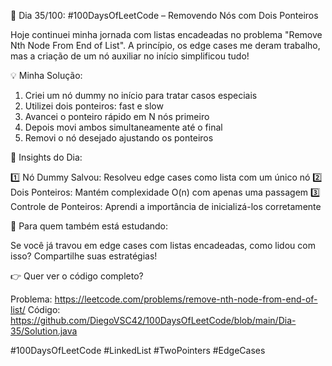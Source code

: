 🚀 Dia 35/100: #100DaysOfLeetCode – Removendo Nós com Dois Ponteiros

Hoje continuei minha jornada com listas encadeadas no problema "Remove Nth Node From End of List". A princípio, os edge cases me deram trabalho, mas a criação de um nó auxiliar no início simplificou tudo!

💡 Minha Solução:

1. Criei um nó dummy no início para tratar casos especiais
2. Utilizei dois ponteiros: fast e slow
3. Avancei o ponteiro rápido em N nós primeiro
4. Depois movi ambos simultaneamente até o final
5. Removi o nó desejado ajustando os ponteiros

🌟 Insights do Dia:

1️⃣ Nó Dummy Salvou: Resolveu edge cases como lista com um único nó
2️⃣ Dois Ponteiros: Mantém complexidade O(n) com apenas uma passagem
3️⃣ Controle de Ponteiros: Aprendi a importância de inicializá-los corretamente

📌 Para quem também está estudando:

Se você já travou em edge cases com listas encadeadas, como lidou com isso? Compartilhe suas estratégias!

👉 Quer ver o código completo?

Problema: https://leetcode.com/problems/remove-nth-node-from-end-of-list/
Código: https://github.com/DiegoVSC42/100DaysOfLeetCode/blob/main/Dia-35/Solution.java

#100DaysOfLeetCode #LinkedList #TwoPointers #EdgeCases
